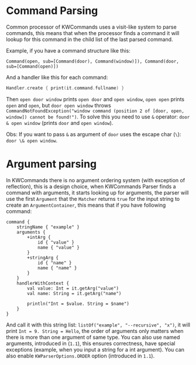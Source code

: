 # Command Parsing

Common processor of KWCommands uses a visit-like system to parse commands, this means that when the processor finds a command it will lookup for this command in the child list of the last parsed command.

Example, if you have a command structure like this:

`Command(open, sub=[Command(door), Command(window)]), Command(door, sub=[Command(open)])`

And a handler like this for each command: 

```kotlin 
Handler.create { print(it.command.fullname) }
```

Then `open door window` prints `open door` and `open window`, `open open` prints `open` and `open`, but `door open window` throws `CommandNotFoundException("window command (position 2 of [door, open, window]) cannot be found!")`. To solve this you need to use `&` operator: `door & open window` (prints `door` and `open window`).

Obs: If you want to pass `&` as argument of `door` uses the escape char (`\`): `door \& open window`.

# Argument parsing

In KWCommands there is no argument ordering system (with exception of reflection), this is a design choice, when KWCommands Parser finds a command with arguments, it starts looking up for arguments, the parser will use the first `Argument` that the `Matcher` returns `true` for the input string to create an `ArgumentContainer`, this means that if you have following command:

```
command {
    stringName { "example" }
    arguments {
        +intArg {
            id { "value" }
            name { "value" }
        }
        +stringArg {
            id { "name" }
            name { "name" }
        }
    }
    handlerWithContext {
        val value: Int = it.getArg("value")
        val name: String = it.getArg("name")

        println("Int = $value. String = $name")
    }
}

``` 

And call it with this string list: `listOf("example", "--recursive", "x")`, it will print `Int = 9. String = Hello`, the order of arguments only matters when there is more than one argument of same type. You can also use named arguments, introduced in (`1.1`), this ensures correctness, have special exceptions (example, when you input a string for a int argument). You can also enable `KWParserOptions.ORDER` option (introduced in `1.1`).